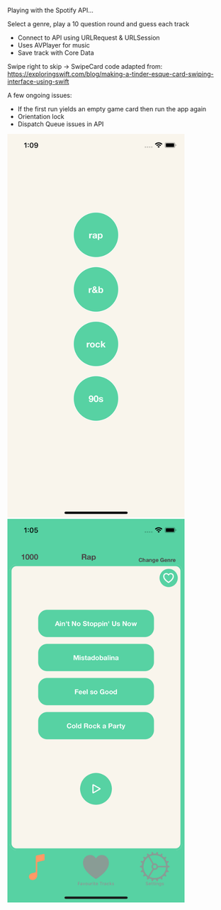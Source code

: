 Playing with the Spotify API...

Select a genre, play a 10 question round and guess each track

* Connect to API using URLRequest & URLSession
* Uses AVPlayer for music
* Save track with Core Data

Swipe right to skip ->
SwipeCard code adapted from: https://exploringswift.com/blog/making-a-tinder-esque-card-swiping-interface-using-swift

A few ongoing issues: 
* If the first run yields an empty game card then run the app again
* Orientation lock
* Dispatch Queue issues in API

<div>
  <img src="https://github.com/nour-habib/guessthetune_swift/blob/main/main.png" width="400">
<img src="https://github.com/nour-habib/guessthetune_swift/blob/main/gamescreen.png" width="400">
</div>
